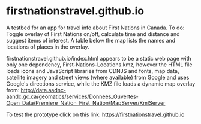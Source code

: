 # firstnationstravel.github.io

A testbed for an app for travel info about First Nations in Canada. To do: Toggle overlay of First Nations on/off, calculate time and distance and suggest items of interest. A table below the map lists the names and locations of places in the overlay.

firstnationstravel.github.io/index.html appears to be a static web page with only one dependency, First-Nations-Locations.kmz, however the HTML file loads icons and JavaScript libraries from CDNJS and fonts, map data, satellite imagery and street views (where available) from Google and uses Google's directions service, while the KMZ file loads a dynamic map overlay from: http://data.aadnc-aandc.gc.ca/geomatics/services/Donnees_Ouvertes-Open_Data/Premiere_Nation_First_Nation/MapServer/KmlServer

To test the prototype click on this link: https://firstnationstravel.github.io

